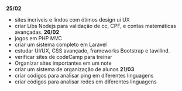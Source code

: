 **25/02**
- sites incríveis e lindos com ótimos design ui UX
- criar Libs Nodejs para validação de cc, CPF, e contas matemáticas avançadas.
**26/02**
- jogos em PHP MVC
- criar um sistema completo em Laravel
- estudar UI/UX, CSS avançado, frameworks Bootstrap e tawilind.
- verificar sites de codeCamp para treinar
- Organizar sites importantes em um note
- criar um sistema de organização de alunos 
**21/03**
- criar códigos para analisar ping em diferentes linguagens 
- criar códigos para analisar redes em diferentes linguagens 
